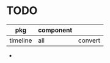 
# TODO
| pkg      | component |          |
|----------|-----------|----------|
| timeline | all       | convert  |

- 
